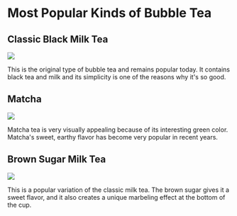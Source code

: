 
<!DOCTYPE html>
<html>
<head>
<link rel="stylesheet" href="style.css" />

<title>My Website</title>
<body>
<h1>Most Popular Kinds of Bubble Tea</h1>
<h2>Classic Black Milk Tea</h2>
<img src="https://images.pexels.com/photos/8911656/pexels-photo-8911656.jpeg"/>
<p>This is the original type of bubble tea and remains popular today. It contains black tea and milk and its simplicity is one of the reasons why it's so good.</p>
<h2>Matcha</h2>
<img src="https://images.pexels.com/photos/33496467/pexels-photo-33496467/free-photo-of-refreshing-iced-matcha-latte-outdoors.jpeg"/>
<p>Matcha tea is very visually appealing because of its interesting green color. Matcha's sweet, earthy flavor has become very popular in recent years.</p>
<h2>Brown Sugar Milk Tea</h2>
<img src="https://images.stockcake.com/public/7/4/c/74ca25ba-0dd6-4c7d-b148-bef38f133007/iced-bubble-tea-stockcake.jpg"/>
<p>This is a popular variation of the classic milk tea. The brown sugar gives it a sweet flavor, and it also creates a unique marbeling effect at the bottom of the cup.</p>
</head>
</body>
</html>